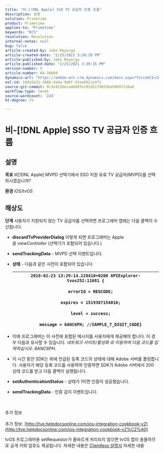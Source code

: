 ```yaml
---
title: "비-[!DNL Apple] SSO TV 공급자 인증 흐름"
description: 설명
solution: Primetime
product: Primetime
applies-to: "Primetime"
keywords: "KCS"
resolution: Resolution
internal-notes: null
bug: false
article-created-by: Jake Mayorga
article-created-date: "2/25/2021 3:38:20 PM"
article-published-by: Jake Mayorga
article-published-date: "2/25/2021 3:39:15 PM"
version-number: 5
article-number: KA-16609
dynamics-url: "https://adobe-ent.crm.dynamics.com/main.aspx?forceUCI=1&pagetype=entityrecord&etn=knowledgearticle&id=db2e6d7c-7f77-eb11-a812-000d3a37d0c6"
exl-id: 2dda5a31-108b-4a4a-9d0f-55aa6911e971
source-git-commit: 0c3e421beca46d9fe1952b1f98538a50697216a0
workflow-type: tm+mt
source-wordcount: '224'
ht-degree: 1%

---
```


# 비-[!DNL Apple] SSO TV 공급자 인증 흐름

## 설명

<b>목표</b>
비[!DNL Apple] MVPD 선택기에서 SSO 지원 유료 TV 공급자(MVPD)를 선택하시겠습니까?


<b>환경</b>
iOS/tvOS


## 해상도

<b>단계</b>
사용자가 지원되지 않는 TV 공급자를 선택하면 프로그래머 앱에는 다음 콜백이 수신됩니다.

- <b>discardTvProviderDialog</b> 이렇게 되면 프로그래머는 Apple을 *viewController* (선택기가 포함되어 있습니다.)
- <b>sendTrackingData</b> - MVPD 선택 이벤트입니다.
- <b>상태</b> - 다음과 같은 사전이 포함되어 있습니다.

   | `2018-02-23 13:29:14.228410+0200 APIExplorer-tvos252:11681 {`<br><br>`    errorId = REGCODE;`<br><br>`    expires = 1519387154016;`<br><br>`    level = success;`<br><br>`    message = 6ANC6PH; //SAMPLE_7_DIGIT_CODE}` |
   | --- |


- 이때 프로그래머는 이 사전에 포함된 메시지를 사용자에게 제공해야 합니다. 이 경우 다음과 유사할 수 있습니다. *네트워크 사이트/활성화 로 이동하여 다음 코드를 입력하십시오. 6ANC6PH*.
- 이 시간 동안 SDK는 위에 언급된 등록 코드의 상태에 대해 Adobe 서버를 폴링합니다. 사용자가 해당 등록 코드를 사용하여 인증하면 SDK가 Adobe 서버에서 200 상태 코드를 받고 다음 콜백이 실행됩니다.


- <b>setAuthenticationStatus</b> - 상태가 1이면 인증이 성공했습니다.


- <b>sendTrackingData </b>- 인증 감지 이벤트입니다.

<br><br>추가 정보<br><br>
추가 정보: [http://tve.helpdocsonline.com/ios-integration-cookbook-v2](http://tve.helpdocsonline.com/ios-integration-cookbook-v2%C2%A0)

tvOS 프로그래머용 setRequestor가 올바르게 처리되지 않으면 tvOS 앱이 충돌하므로 공개 키와 암호도 제공됩니다. 자세한 내용은 [Clientless 설명서](http://tve.helpdocsonline.com/clientless-integration-cookbook-v2$create_dev) 자세한 내용
